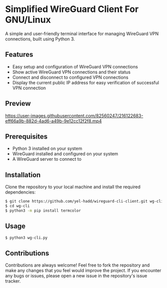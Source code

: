 # Simplified WireGuard Client For GNU/Linux
A simple and user-friendly terminal interface for managing WireGuard VPN connections, built using Python 3.

## Features
* Easy setup and configuration of WireGuard VPN connections
* Show active WireGuard VPN connections and their status
* Connect and disconnect to configured VPN connections
* Display the current public IP address for easy verification of successful VPN connection
## Preview
https://user-images.githubusercontent.com/82560247/216122683-eff66a9b-882d-4ad6-a49b-9e12cc12f2f8.mp4
## Prerequisites
* Python 3 installed on your system
* WireGuard installed and configured on your system
* A WireGuard server to connect to
## Installation
Clone the repository to your local machine and install the required dependencies:
```bash
$ git clone https://github.com/yel-hadd/wireguard-cli-client.git wg-cli
$ cd wg-cli
$ python3 -m pip install termcolor
```
## Usage
```bash
$ python3 wg-cli.py
```
## Contributions
Contributions are always welcome! Feel free to fork the repository and make any changes that you feel would improve the project. If you encounter any bugs or issues, please open a new issue in the repository's issue tracker.
